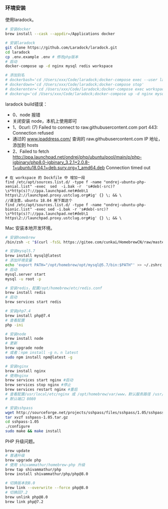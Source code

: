 
### 环境安装
使用laradock。
```bash
# 安装docker
brew install --cask --appdir=/Applications docker

# 安装laradock
git clone https://github.com/Laradock/laradock.git
cd laradock
cp .env.example .env # 修改php版本
# 启动
docker-compose up -d nginx mysql redis workspace 

# 添加别名
# dockerbash='cd /Users/xxx/Code/laradock;docker-compose exec --user laradock workspace bash'
# dockerdown='cd /Users/xxx/Code/laradock;docker-compose stop'
# dockerenter='cd /Users/xxx/Code/laradock;docker-compose exec workspace bash'
# dockerup='cd /Users/xxx/Code/laradock;docker-compose up -d nginx mysql redis workspace'
```

laradock build错误：
- 0、node 报错  
- 关闭安装 node，本机上使用即可
- 1、0curl: (7) Failed to connect to raw.githubusercontent.com port 443: Connection refused  
- 通过的 www.ipaddress.com/ 查询的 raw.githubusercontent.com IP 地址，添加到 hosts  
- 2、Failed to fetch http://ppa.launchpad.net/ondrej/php/ubuntu/pool/main/p/php-igbinary/php8.0-igbinary_3.2.1+2.0.8-1+ubuntu18.04.1+deb.sury.org+1_amd64.deb  Connection timed out  
```
# 在 workspace 的 Dockfile 中 增加一段
find /etc/apt/sources.list.d/ -type f -name "ondrej-ubuntu-php-xenial.list" -exec  sed  -i.bak -r  's#deb(-src)?\s*http(s)?://ppa.launchpad.net#deb\1 https\2://launchpad.proxy.ustclug.org#ig' {} \; && \
//请注意，ubuntu 18.04 用下面这个
find /etc/apt/sources.list.d/ -type f -name "ondrej-ubuntu-php-bionic.list" -exec sed -i.bak -r 's#deb(-src)?\s*http(s)?://ppa.launchpad.net#deb\1 https\2://launchpad.proxy.ustclug.org#ig' {} \; && \
```

Mac 安装本地开发环境。
```bash
# 安装homebrew
/bin/zsh -c "$(curl -fsSL https://gitee.com/cunkai/HomebrewCN/raw/master/Homebrew.sh)"

# 安装mysql5.7
brew install mysql@latest
# 添加环境变量
echo 'export PATH="/opt/homebrew/opt/mysql@5.7/bin:$PATH"' >> ~/.zshrc
# 启动
mysql.server start 
mysql -u root -p 

# 安装redis，配置/opt/homebrew/etc/redis.conf
brew install redis
# 启动
brew services start redis

# 安装php7.4
brew install php@7.4
# 查看配置
php -ini

# 安装node
brew install node
# 更新
brew upgrade node 
# 或者：npm install -g n，n latest 
sudo npm install npm@latest -g

# 安装nginx
brew install nginx
# 使用nginx
brew services start nginx #启动
brew services stop nginx #停止
brew services restart nginx #重启
# 查看配置/usr/local/etc/nginx 或 /opt/homebrew/var/www，默认服务路径 /usr/local/var/www 或 /opt/homebrew/var/www
# 默认端口 8080

# 安装sshpass
wget http://sourceforge.net/projects/sshpass/files/sshpass/1.05/sshpass-1.05.tar.gz  
tar xvzf sshpass-1.05.tar.gz  
cd sshpass-1.05
./configure  
sudo make && make install  
```

PHP 升级问题。
```bash
brew update
# 普通升级
brew upgrade php
# 使用 shivammathur/homebrew-php 升级
brew tap shivammathur/php
brew install shivammathur/php/php@8.0

# 切换版本到8.0
brew link --overwrite --force php@8.0
# 切换回7.2
brew unlink php@8.0
brew link php@7.2
```
